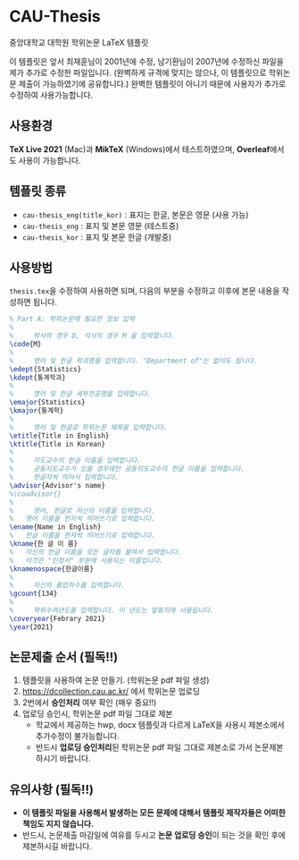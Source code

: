 # CAU-Thesis
중앙대학교 대학원 학위논문 LaTeX 템플릿

이 템플릿은 앞서 최재훈님이 2001년에 수정, 남기환님이 2007년에 수정하신 파일을 제가 추가로 수정한 파일입니다. (완벽하게 규격에 맞지는 않으나, 이 템플릿으로 학위논문 제출이 가능하였기에 공유합니다.)
완벽한 템플릿이 아니기 때문에 사용자가 추가로 수정하여 사용가능합니다.


## 사용환경
**TeX Live 2021** (Mac)과 **MikTeX** (Windows)에서 테스트하였으며, **Overleaf**에서도 사용이 가능합니다.


## 템플릿 종류
- `cau-thesis_eng(title_kor)` : 표지는 한글, 본문은 영문 (사용 가능) 
- `cau-thesis_eng` : 표지 및 본문 영문 (테스트중)
- `cau-thesis_kor` : 표지 및 본문 한글 (개발중) 


## 사용방법
 `thesis.tex`을 수정하여 사용하면 되며, 다음의 부분을 수정하고 이후에 본문 내용을 작성하면 됩니다.
```tex
% Part A: 학위논문에 필요한 정보 입력
%
%     박사의 경우 D, 석사의 경우 M 을 입력합니다.
\code{M}
%
%     영어 및 한글 학과명을 입력합니다. "Department of"는 없어도 됩니다.
\edept{Statistics}
\kdept{통계학과}
%
%     영어 및 한글 세부전공명을 입력합니다.
\emajor{Statistics}
\kmajor{통계학}
%
%     영어 및 한글로 학위논문 제목을 입력합니다.
\etitle{Title in English}
\ktitle{Title in Korean}
%
%     지도교수의 한글 이름을 입력합니다.
%     공동지도교수가 있을 경우에만 공동지도교수의 한글 이름을 입력합니다.
%     한글자씩 띄어서 입력합니다.
\advisor{Advisor's name}
%\coadvisor{}
%
%     영어, 한글로 자신의 이름을 입력합니다.
%   영어 이름을 한자씩 띄어쓰기로 입력합니다.
\ename{Name in English}
%   한글 이름을 한자씩 띄어쓰기로 입력합니다.
\kname{한 글 이 름}
%   자신의 한글 이름을 모든 글자를 붙여서 입력합니다. 
%   이것은 "인정서" 부분에 사용되는 이름입니다.
\knamenospace{한글이름}
%
%     자신의 졸업차수를 입력합니다.
\gcount{134}
%
%     학위수여년도를 입력합니다. 이 년도는 앞표지에 사용됩니다.
\coveryear{Febrary 2021}
\year{2021}
```

## 논문제출 순서 (필독!!)
1. 템플릿을 사용하여 논문 만들기. (학위논문 pdf 파일 생성)
2. https://dcollection.cau.ac.kr/ 에서 학위논문 업로딩
3. 2번에서 **승인처리** 여부 확인 (매우 중요!!)
4. 업로딩 승인시, 학위논문 pdf 파일 그대로 제본
    - 학교에서 제공하는 hwp, docx 템플릿과 다르게 LaTeX을 사용시 제본소에서 추가수정이 불가능합니다.
    - 반드시 **업로딩 승인처리**된 학위논문 pdf 파일 그대로 제본소로 가서 논문제본하시기 바랍니다.


## 유의사항 (필독!!)
- **이 템플릿 파일을 사용해서 발생하는 모든 문제에 대해서 템플릿 제작자들은 어떠한 책임도 지지 않습니다.**
- 반드시, 논문제출 마감일에 여유를 두시고 **논문 업로딩 승인**이 되는 것을 확인 후에 제본하시길 바랍니다.
